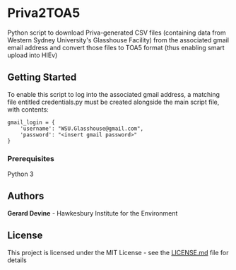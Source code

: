 # Priva2TOA5

Python script to download Priva-generated CSV files (containing data from Western Sydney University's Glasshouse Facility) 
from the associated gmail email address and convert those files to TOA5 format (thus enabling smart upload into HIEv) 

## Getting Started

To enable this script to log into the associated gmail address, a matching file entitled credentials.py must be created alongside the main script file, with contents:

    gmail_login = {
        'username': "WSU.Glasshouse@gmail.com",
        'password': "<insert gmail password>"
    }

### Prerequisites

Python 3


## Authors

**Gerard Devine** - Hawkesbury Institute for the Environment 

## License

This project is licensed under the MIT License - see the [LICENSE.md](LICENSE.md) file for details